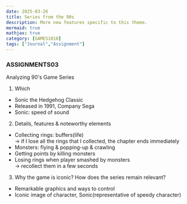 ```yaml
---
date: 2025-03-26
title: Series from the 90s
description: More new features specific to this theme.
mermaid: true
mathjax: true
category: [GAMES1010]
tags: ["Journal","Assignment"]
---
```

### ASSIGNMENTS03   
Analyzing 90's Game Series   
1. Which   
* Sonic the Hedgehog Classic   
* Released in 1991, Company Sega   
* Sonic: speed of sound   
   
2. Details, features & noteworthy elements   
* Collecting rings: buffers(life)   
-> if I lose all the rings that I collected, the chapter ends immediately   
* Monsters: flying & popping-up & crawling   
* Getting points by killing monsters   
* Losing rings when player smashed by monsters   
-> recollect them in a few seconds   
   
3. Why the game is iconic? How does the series remain relevant?   
* Remarkable graphics and ways to control   
* Iconic image of character, Sonic(representative of speedy character)   

